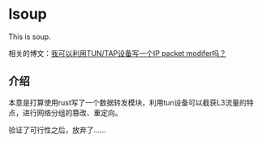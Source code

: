 # lsoup
This is soup.

相关的博文：[我可以利用TUN/TAP设备写一个IP packet modifer吗？](https://vvl.me/2018/06/06/can-I-make-ip-packet-modifer-using-tun-tap-device/)

## 介绍

本意是打算使用rust写了一个数据转发模块，利用tun设备可以截获L3流量的特点，进行网络分组的篡改、重定向。

验证了可行性之后，放弃了……
